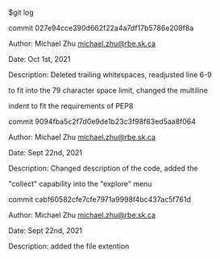 $git log

commit 027e94cce390d662f22a4a7df17b5786e208f8a

Author: Michael Zhu <michael.zhu@rbe.sk.ca>

Date: Oct 1st, 2021

Description: Deleted trailing whitespaces, readjusted line 6-9

to fit into the 79 character space limit, changed the multiline

indent to fit the requirements of PEP8


commit 9094fba5c2f7d0e9de1b23c3f98f83ed5aa8f064

Author: Michael Zhu <michael.zhu@rbe.sk.ca>

Date: Sept 22nd, 2021

Description: Changed description of the code, added the 

"collect" capability into the "explore" menu


commit cabf60582cfe7cfe7971a9998f4bc437ac5f761d

Author: Michael Zhu <michael.zhu@rbe.sk.ca>

Date: Sept 22nd, 2021

Description: added the file extention
